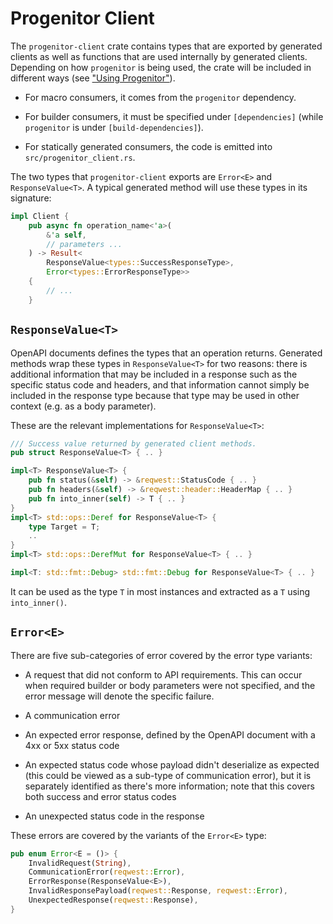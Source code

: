 # Progenitor Client

The `progenitor-client` crate contains types that are exported by generated
clients as well as functions that are used internally by generated clients.
Depending on how `progenitor` is being used, the crate will be included in
different ways (see ["Using Progenitor"](../README.md#using_progenitor)).

- For macro consumers, it comes from the `progenitor` dependency.

- For builder consumers, it must be specified under `[dependencies]` (while `progenitor` is under `[build-dependencies]`).

- For statically generated consumers, the code is emitted into
  `src/progenitor_client.rs`.

The two types that `progenitor-client` exports are `Error<E>` and
`ResponseValue<T>`. A typical generated method will use these types in its
signature:

```rust
impl Client {
    pub async fn operation_name<'a>(
        &'a self,
        // parameters ...
    ) -> Result<
        ResponseValue<types::SuccessResponseType>,
        Error<types::ErrorResponseType>>
    {
        // ...
    }
```

## `ResponseValue<T>`

OpenAPI documents defines the types that an operation returns. Generated
methods wrap these types in `ResponseValue<T>` for two reasons: there is
additional information that may be included in a response such as the specific
status code and headers, and that information cannot simply be included in the
response type because that type may be used in other context (e.g. as a body
parameter).

These are the relevant implementations for `ResponseValue<T>`:

```rust
/// Success value returned by generated client methods.
pub struct ResponseValue<T> { .. }

impl<T> ResponseValue<T> {
    pub fn status(&self) -> &reqwest::StatusCode { .. }
    pub fn headers(&self) -> &reqwest::header::HeaderMap { .. }
    pub fn into_inner(self) -> T { .. }
}
impl<T> std::ops::Deref for ResponseValue<T> {
    type Target = T;
    ..
}
impl<T> std::ops::DerefMut for ResponseValue<T> { .. }

impl<T: std::fmt::Debug> std::fmt::Debug for ResponseValue<T> { .. }
```

It can be used as the type `T` in most instances and extracted as a `T` using
`into_inner()`.

## `Error<E>`

There are five sub-categories of error covered by the error type variants:

- A request that did not conform to API requirements. This can occur when
  required builder or body parameters were not specified, and the error message
  will denote the specific failure.

- A communication error

- An expected error response, defined by the OpenAPI document with a 4xx or 5xx
  status code

- An expected status code whose payload didn't deserialize as expected (this
  could be viewed as a sub-type of communication error), but it is separately
  identified as there's more information; note that this covers both success and
  error status codes

- An unexpected status code in the response

These errors are covered by the variants of the `Error<E>` type:

```rust
pub enum Error<E = ()> {
    InvalidRequest(String),
    CommunicationError(reqwest::Error),
    ErrorResponse(ResponseValue<E>),
    InvalidResponsePayload(reqwest::Response, reqwest::Error),
    UnexpectedResponse(reqwest::Response),
}
```

